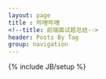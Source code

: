```yaml
---
layout: page
title : 哔哩哔哩
<!--title: 前端面试题总结-->
header: Posts By Tag
group: navigation
---
```

{% include JB/setup %}
<!--HTML/CSS部分
1.css垂直水平居中
定宽定高解决办法;父级 position:relavive;子级:position:absolute; top:50%; left:50%; width:100px;height:200px; margin:-100px 0 0 -50px；
宽高不定:父级 position:relavive;子级: position: absolute; transform:translate(-50%,-50%); top:50%; left:50%;
2行内元素与块级函数的三个区别
1.行内元素与块级元素直观上的区别
行内元素会在一条直线上排列，都是同一行的，水平方向排列
块级元素各占据一行，垂直方向排列。块级元素从新行开始结束接着一个断行。
2.块级元素可以包含行内元素和块级元素。行内元素不能包含块级元素。
3.行内元素与块级元素属性的不同，主要是盒模型属性上行内元素设置width无效，height无效(可以设置line-height)，margin上下无效，padding上下无效

JavaScript部分
2.二维数组转化为数组
    Var arr=[[1,2,3],[2,3,4]];
	Arr.join(“,”).split(“,”);
3.实现按照指定长度为数字前面补零输出的方法。例如 str(123,5);
	function getStr(str,n){ 
  		var len = (str+"").length; 
  		return Array.apply(null,Array(n-len > 0 ? (n-len+1) : 0)).join("0")+str;
}       
getStr(123,5);
-->
